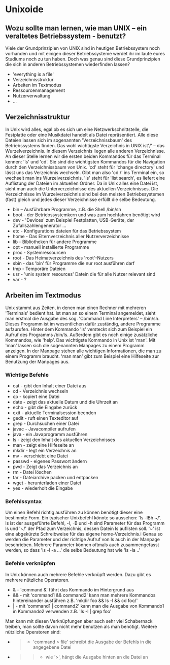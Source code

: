 # Unixoide

## Wozu sollte man lernen, wie man UNIX – ein veraltetes Betriebssystem - benutzt?
Viele der Grundprinzipien von UNIX sind in heutigen Betriebssystem noch vorhanden und mit einigen dieser Betriebssysteme werdet ihr im laufe eures Studiums noch zu tun haben. Doch was genau sind diese Grundprinzipien die sich in anderen Betriebssystemen wiederfinden lassen?
* 'everything is a file'
* Verzeichnisstruktur
* Arbeiten im Textmodus
* Ressourcenmanagement
* Nutzerverwaltung
* ...

## Verzeichnisstruktur
In Unix wird alles, egal ob es sich um eine Netzwerkschnittstelle, die Festplatte oder eine Musikdatei handelt als Datei repräsentiert. Alle diese Dateien lassen sich im sogenannten 'Verzeichnissbaum' des Betriebssystems finden. Das wohl wichtigste Verzeichnis in UNIX ist'/' – das Wurzelverzeichnis. In diesem Verzeichnis liegen alle anderen Verzeichnisse.
An dieser Stelle lernen wir die ersten beiden Kommandos für das Terminal kennen: 'ls' und 'cd'. Sie sind die wichtigsten Kommandos für die Navigation durch den Verzeichnissbaum von Unix. 'cd' steht für 'change directory' und lässt uns das Verzeichnis wechseln. Gibt man also 'cd /' ins Terminal ein, so wechselt man ins Wurzelverzeichnis. 'ls' steht für 'list search', es liefert eine Auflistung der Dateien im aktuellen Ordner.
Da in Unix alles eine Datei ist, sieht man auch die Unterverzeichnisse des aktuellen Verzeichnisses.
Die Verzeichnisse im Wurzelverzeichnis sind bei den meisten Betriebssystemen (fast) gleich und jedes dieser Verzeichnisse erfüllt die selbe Bedeutung.

* bin – Ausführbare Programme, z.B. die Shell /bin/sh 
* boot - der Betriebssystemkern und was zum hochfahren benötigt wird
* dev - 'Devices' zum Beispiel Festplatten, USB-Geräte, der Zufallszahlengenerator ...
* etc - Konfigurations dateien für das Betriebssystem 
* home - Das Elternverzeichnis aller Nutzerverzeichnisse
* lib - Bibliotheken für andere Programme
* opt - manuell installierte Programme
* proc - Systemressourcen
* root - Das Heimatverzeichnis des 'root'-Nutzers
* sbin - das 'bin' für Programme die nur root ausführen darf
* tmp - Temporäre Dateien
* usr - 'unix system resources' Datein die für alle Nutzer relevant sind
* var - ?

## Arbeiten im Textmodus
Unix stammt aus Zeiten, in denen man einen Rechner mit mehreren 'Terminals' bedient hat. Ist man an so einem Terminal angemeldet, sieht man erstmal die Ausgabe des sog. 'Command Line Interpreters' – /bin/sh. Dieses Programm ist im wesentlichen dafür zuständig, andere Programme aufzurufen. Hinter dem Kommando 'ls' versteckt sich zum Beispiel ein Aufruf des Programms /bin/ls. Außerdem gibt es noch einige zusätzliche Kommandos, wie 'help'. Das wichtigste Kommando in Unix ist 'man'. Mit 'man' lassen sich die sogenannten Manpages zu einem Programm anzeigen. In der Manpage stehen alle wichtigen Informationen, die man zu einem Programm braucht.
'man man' gibt zum Beispiel eine Hilfeseite zur Benutzung der Manpages aus.

### Wichtige Befehle
* cat - gibt den Inhalt einer Datei aus
* cd - Verzeichnis wechseln
* cp - kopiert eine Datei
* date - zeigt das aktuelle Datum und die Uhrzeit an
* echo - gibt die Eingabe zurück
* exit - aktuelle Terminalsession beenden
* gedit - ruft einen Texteditor auf
* grep - Durchsuchen einer Datei
* javac - Javacompiler aufrufen
* java - ein Javaprogramm ausführen
* ls - zeigt den Inhalt des aktuellen Verzeichnisses
* man - zeigt eine Hilfeseite an
* mkdir - legt ein Verzeichnis an
* mv - verschiebt eine Datei
* passwd - eigenes Passwort ändern
* pwd - Zeigt das Verzeichnis an
* rm - Datei löschen
* tar - Dateiarchive packen und entpacken
* wget - herunterladen einer Datei
* yes - wiederholt die Eingabe

### Befehlssyntax
Um einen Befehl richtig ausführen zu können benötigt dieser eine bestimmte Form. Ein typischer Unixbefehl könnte so aussehen:
'ls -lBh ~/'. ls ist der ausgeführte Befehl, -l, -B und -h sind Parameter für das Programm ls und '~/' der Pfad zum Verzeichnis, dessen Datein ls auflisten soll. '~' ist eine abgekürzte Schreibweise für das eigene home-Verzeichnis.i
Genau so werden die Parameter und der richtige Aufruf von ls auch in der Manpage beschrieben. Mehrere Parameter können oftmals auch zusammengefasst werden, so dass 'ls -l -a ...' die selbe Bedeutung hat wie 'ls -la ..'

### Befehle verknüpfen
In Unix können auch mehrere Befehle verknüpft werden. Dazu gibt es mehrere nützliche Operatoren.
* & - 'command &' führt das Kommando im Hintergrund aus
* && - mit 'command1 && command2' kann man mehrere Kommandos hintereinander ausführen z.B. 'mkdir foo && ls -l && cd foo/'
* | - mit 'command1 | command2' kann man die Ausgabe von Kommando1 in Kommando2 verwenden  z.B. 'ls -l | grep foo'

Man kann mit diesen Verknüpfungen aber auch sehr viel Schabernack treiben, man sollte davon nicht mehr benutzen als man benötigt.
Weitere nützliche Operatoren sind:
* > - 'command > file' schreibt die Ausgabe der Befehls in die angegebene Datei
* >> - wie '>', hängt die Ausgabe hinten an die Datei an
